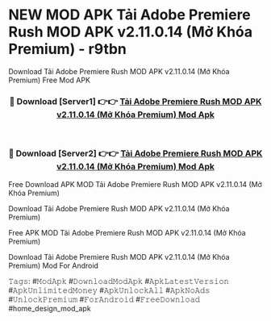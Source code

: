 # NEW MOD APK Tải Adobe Premiere Rush MOD APK v2.11.0.14 (Mở Khóa Premium) - r9tbn
Download Tải Adobe Premiere Rush MOD APK v2.11.0.14 (Mở Khóa Premium) Free Mod APK

<div align="center">
<h3>🔴 Download [Server1] 👉👉 <a href="https://apk-comot.site?title=Tải_Adobe_Premiere_Rush_MOD_APK_v2.11.0.14_(Mở_Khóa_Premium)">Tải Adobe Premiere Rush MOD APK v2.11.0.14 (Mở Khóa Premium) Mod Apk</a></h3><br>

<h3>🔴 Download [Server2] 👉👉 <a href="https://apk-comot.site?title=Tải_Adobe_Premiere_Rush_MOD_APK_v2.11.0.14_(Mở_Khóa_Premium)">Tải Adobe Premiere Rush MOD APK v2.11.0.14 (Mở Khóa Premium) Mod Apk</a></h3>
</div>


Free Download APK MOD Tải Adobe Premiere Rush MOD APK v2.11.0.14 (Mở Khóa Premium)

Download Tải Adobe Premiere Rush MOD APK v2.11.0.14 (Mở Khóa Premium) 

Free APK MOD Tải Adobe Premiere Rush MOD APK v2.11.0.14 (Mở Khóa Premium) 

Download Tải Adobe Premiere Rush MOD APK v2.11.0.14 (Mở Khóa Premium) Mod For Android

𝚃𝚊𝚐𝚜: #𝙼𝚘𝚍𝙰𝚙𝚔 #𝙳𝚘𝚠𝚗𝚕𝚘𝚊𝚍𝙼𝚘𝚍𝙰𝚙𝚔 #𝙰𝚙𝚔𝙻𝚊𝚝𝚎𝚜𝚝𝚅𝚎𝚛𝚜𝚒𝚘𝚗 #𝙰𝚙𝚔𝚄𝚗𝚕𝚒𝚖𝚒𝚝𝚎𝚍𝙼𝚘𝚗𝚎𝚢 #𝙰𝚙𝚔𝚄𝚗𝚕𝚘𝚌𝚔𝙰𝚕𝚕 #𝙰𝚙𝚔𝙽𝚘𝙰𝚍𝚜 #𝚄𝚗𝚕𝚘𝚌𝚔𝙿𝚛𝚎𝚖𝚒𝚞𝚖 #𝙵𝚘𝚛𝙰𝚗𝚍𝚛𝚘𝚒𝚍 #𝙵𝚛𝚎𝚎𝙳𝚘𝚠𝚗𝚕𝚘𝚊𝚍 #home_design_mod_apk